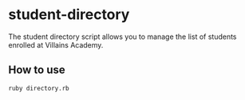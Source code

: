 # student-directory

The student directory script allows you to manage the list of students enrolled at Villains Academy.

## How to use
```shell
ruby directory.rb
```